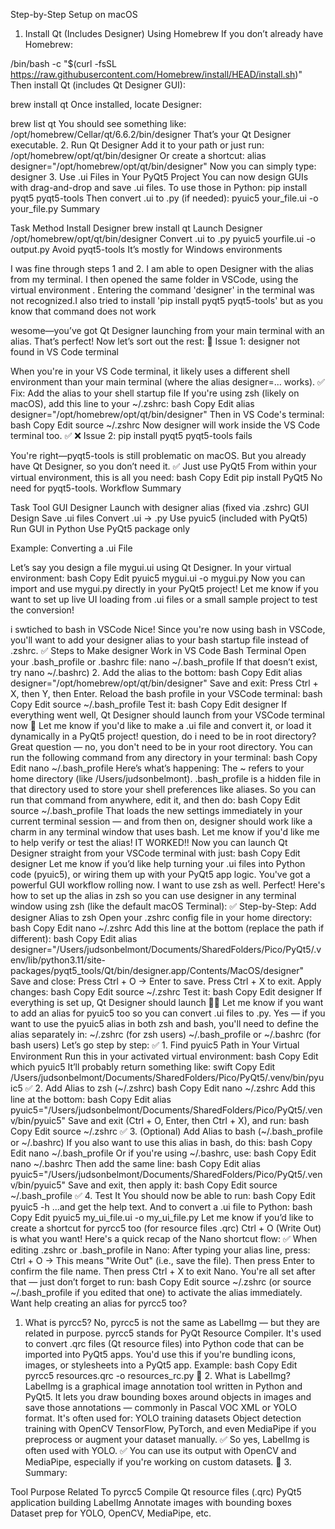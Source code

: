 



Step-by-Step Setup on macOS

1. Install Qt (Includes Designer) Using Homebrew
If you don’t already have Homebrew:

/bin/bash -c "$(curl -fsSL https://raw.githubusercontent.com/Homebrew/install/HEAD/install.sh)"
Then install Qt (includes Qt Designer GUI):

brew install qt
Once installed, locate Designer:

brew list qt
You should see something like:
/opt/homebrew/Cellar/qt/6.6.2/bin/designer
That’s your Qt Designer executable.
2. Run Qt Designer
Add it to your path or just run:
/opt/homebrew/opt/qt/bin/designer
Or create a shortcut:
alias designer="/opt/homebrew/opt/qt/bin/designer"
Now you can simply type:
designer
3. Use .ui Files in Your PyQt5 Project
You can now design GUIs with drag-and-drop and save .ui files. To use those in Python:
pip install pyqt5 pyqt5-tools
Then convert .ui to .py (if needed):
pyuic5 your_file.ui -o your_file.py
Summary


Task	            Method
Install Designer	brew install qt
Launch Designer	    /opt/homebrew/opt/qt/bin/designer
Convert .ui to .py	pyuic5 yourfile.ui -o output.py
Avoid pyqt5-tools	It’s mostly for Windows environments

I was fine through steps 1 and 2.  I am able to open Designer with the alias from my terminal.   I then opened the same folder in VSCode, using the virtual environment . Entering the command 'designer' in the terminal was not recognized.I also tried to install 'pip install pyqt5 pyqt5-tools'  but as you know that command does not work


wesome—you’ve got Qt Designer launching from your main terminal with an alias. That’s perfect!
Now let’s sort out the rest:
🔧 Issue 1: designer not found in VS Code terminal

When you're in your VS Code terminal, it likely uses a different shell environment than your main terminal (where the alias designer=... works).
✅ Fix: Add the alias to your shell startup file
If you're using zsh (likely on macOS), add this line to your ~/.zshrc:
bash
Copy
Edit
alias designer="/opt/homebrew/opt/qt/bin/designer"
Then in VS Code's terminal:
bash
Copy
Edit
source ~/.zshrc
Now designer will work inside the VS Code terminal too. ✅
❌ Issue 2: pip install pyqt5 pyqt5-tools fails

You're right—pyqt5-tools is still problematic on macOS. But you already have Qt Designer, so you don’t need it.
✅ Just use PyQt5
From within your virtual environment, this is all you need:
bash
Copy
Edit
pip install PyQt5
No need for pyqt5-tools.
Workflow Summary


Task	Tool
GUI Designer	Launch with designer alias (fixed via .zshrc)
GUI Design	Save .ui files
Convert .ui → .py	Use pyuic5 (included with PyQt5)
Run GUI in Python	Use PyQt5 package only

Example: Converting a .ui File

Let’s say you design a file mygui.ui using Qt Designer.
In your virtual environment:
bash
Copy
Edit
pyuic5 mygui.ui -o mygui.py
Now you can import and use mygui.py directly in your PyQt5 project!
Let me know if you want to set up live UI loading from .ui files or a small sample project to test the conversion!

i swtiched to bash in VSCode
Nice! Since you're now using bash in VSCode, you'll want to add your designer alias to your bash startup file instead of .zshrc.
✅ Steps to Make designer Work in VS Code Bash Terminal
Open your .bash_profile or .bashrc file:
nano ~/.bash_profile       If that doesn’t exist, try nano ~/.bashrc)
2.  Add the alias to the bottom:
bash
Copy
Edit
alias designer="/opt/homebrew/opt/qt/bin/designer"
Save and exit: Press Ctrl + X, then Y, then Enter.
Reload the bash profile in your VSCode terminal:
bash
Copy
Edit
source ~/.bash_profile
Test it:
bash
Copy
Edit
designer
If everything went well, Qt Designer should launch from your VSCode terminal now 🎉
Let me know if you'd like to make a .ui file and convert it, or load it dynamically in a PyQt5 project!   question, do i need to be in root directory?
Great question — no, you don't need to be in your root directory. You can run the following command from any directory in your terminal:
bash
Copy
Edit
nano ~/.bash_profile
Here’s what’s happening:
The ~ refers to your home directory (like /Users/judsonbelmont).
.bash_profile is a hidden file in that directory used to store your shell preferences like aliases.
So you can run that command from anywhere, edit it, and then do:
bash
Copy
Edit
source ~/.bash_profile
That loads the new settings immediately in your current terminal session — and from then on, designer should work like a charm in any terminal window that uses bash.
Let me know if you'd like me to help verify or test the alias!    IT WORKED!!
Now you can launch Qt Designer straight from your VSCode terminal with just:
bash
Copy
Edit
designer
Let me know if you’d like help turning your .ui files into Python code (pyuic5), or wiring them up with your PyQt5 app logic. You've got a powerful GUI workflow rolling now.   I want to  use zsh as well. 
Perfect! Here's how to set up the alias in zsh so you can use designer in any terminal window using zsh (like the default macOS Terminal):
✅ Step-by-Step: Add designer Alias to zsh
Open your .zshrc config file in your home directory:
bash
Copy
Edit
nano ~/.zshrc
Add this line at the bottom (replace the path if different):
bash
Copy
Edit
alias designer="/Users/judsonbelmont/Documents/SharedFolders/Pico/PyQt5/.venv/lib/python3.11/site-packages/pyqt5_tools/Qt/bin/designer.app/Contents/MacOS/designer"
Save and close:
Press Ctrl + O → Enter to save.
Press Ctrl + X to exit.
Apply changes:
bash
Copy
Edit
source ~/.zshrc
Test it:
bash
Copy
Edit
designer
If everything is set up, Qt Designer should launch 🎨🚀
Let me know if you want to add an alias for pyuic5 too so you can convert .ui files to .py.
Yes — if you want to use the pyuic5 alias in both zsh and bash, you'll need to define the alias separately in:
~/.zshrc (for zsh users)
~/.bash_profile or ~/.bashrc (for bash users)
Let’s go step by step:
✅ 1. Find pyuic5 Path in Your Virtual Environment
Run this in your activated virtual environment:
bash
Copy
Edit
which pyuic5
It’ll probably return something like:
swift
Copy
Edit
/Users/judsonbelmont/Documents/SharedFolders/Pico/PyQt5/.venv/bin/pyuic5
✅ 2. Add Alias to zsh (~/.zshrc)
bash
Copy
Edit
nano ~/.zshrc
Add this line at the bottom:
bash
Copy
Edit
alias pyuic5="/Users/judsonbelmont/Documents/SharedFolders/Pico/PyQt5/.venv/bin/pyuic5"
Save and exit (Ctrl + O, Enter, then Ctrl + X), and run:
bash
Copy
Edit
source ~/.zshrc
✅ 3. (Optional) Add Alias to bash (~/.bash_profile or ~/.bashrc)
If you also want to use this alias in bash, do this:
bash
Copy
Edit
nano ~/.bash_profile
Or if you're using ~/.bashrc, use:
bash
Copy
Edit
nano ~/.bashrc
Then add the same line:
bash
Copy
Edit
alias pyuic5="/Users/judsonbelmont/Documents/SharedFolders/Pico/PyQt5/.venv/bin/pyuic5"
Save and exit, then apply it:
bash
Copy
Edit
source ~/.bash_profile
✅ 4. Test It
You should now be able to run:
bash
Copy
Edit
pyuic5 -h
...and get the help text. And to convert a .ui file to Python:
bash
Copy
Edit
pyuic5 my_ui_file.ui -o my_ui_file.py
Let me know if you’d like to create a shortcut for pyrcc5 too (for resource files .qrc)
Ctrl + O (Write Out) is what you want! Here's a quick recap of the Nano shortcut flow:
✅ When editing .zshrc or .bash_profile in Nano:
After typing your alias line, press:
Ctrl + O → This means "Write Out" (i.e., save the file).
Then press Enter to confirm the file name.
Then press Ctrl + X to exit Nano.
You're all set after that — just don’t forget to run:
bash
Copy
Edit
source ~/.zshrc
(or source ~/.bash_profile if you edited that one) to activate the alias immediately.
Want help creating an alias for pyrcc5 too?
1. What is pyrcc5?
No, pyrcc5 is not the same as LabelImg — but they are related in purpose.
pyrcc5 stands for PyQt Resource Compiler.
It's used to convert .qrc files (Qt resource files) into Python code that can be imported into PyQt5 apps.
You'd use this if you're bundling icons, images, or stylesheets into a PyQt5 app.
Example:
bash
Copy
Edit
pyrcc5 resources.qrc -o resources_rc.py
🔹 2. What is LabelImg?
LabelImg is a graphical image annotation tool written in Python and PyQt5.
It lets you draw bounding boxes around objects in images and save those annotations — commonly in Pascal VOC XML or YOLO format.
It's often used for:
YOLO training datasets
Object detection training with OpenCV
TensorFlow, PyTorch, and even MediaPipe if you preprocess or augment your dataset manually.
✅ So yes, LabelImg is often used with YOLO.
✅ You can use its output with OpenCV and MediaPipe, especially if you're working on custom datasets.
🔹 3. Summary:

Tool	Purpose	Related To
pyrcc5	Compile Qt resource files (.qrc)	PyQt5 application building
LabelImg	Annotate images with bounding boxes	Dataset prep for YOLO, OpenCV, MediaPipe, etc.
